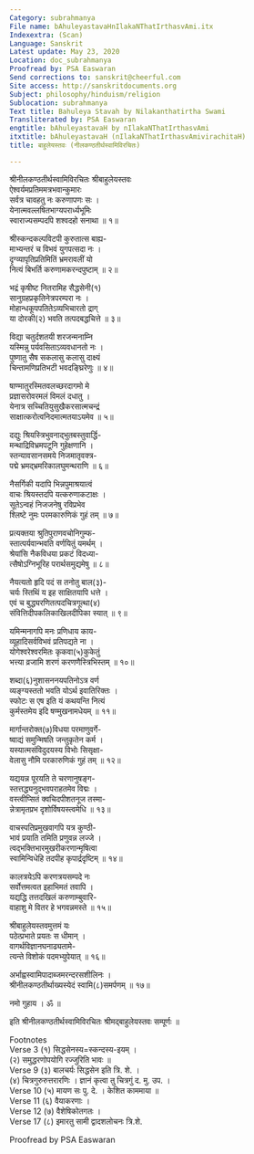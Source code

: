 ```yaml
---
Category: subrahmanya
File name: bAhuleyastavaHnIlakaNThatIrthasvAmi.itx
Indexextra: (Scan)
Language: Sanskrit
Latest update: May 23, 2020
Location: doc_subrahmanya
Proofread by: PSA Easwaran
Send corrections to: sanskrit@cheerful.com
Site access: http://sanskritdocuments.org
Subject: philosophy/hinduism/religion
Sublocation: subrahmanya
Text title: Bahuleya Stavah by Nilakanthatirtha Swami
Transliterated by: PSA Easwaran
engtitle: bAhuleyastavaH by nIlakaNThatIrthasvAmi
itxtitle: bAhuleyastavaH (nIlakaNThatIrthasvAmivirachitaH)
title: बाहुलेयस्तवः (नीलकण्ठतीर्थस्वामिविरचितः)

---
```

  
 श्रीनीलकण्ठतीर्थस्वामिविरचितः श्रीबाहुलेयस्तवः   
ऐश्वर्यमप्रतिममत्रभवान्कुमारः  
     सर्वत्र चावहतु नः करुणापणः सः ।  
येनात्मवल्लषितभाग्यपरार्ध्यभूमिः  
     स्वाराज्यसम्पदपि शश्वदहो सनाथा ॥ १॥  
  
श्रीस्कन्दकल्पविटपी कुरुतात्स बाह्य-  
     माभ्यन्तरं च विभवं युगपत्सदा नः ।  
दृग्व्यापृतिप्रतिमितिं भ्रमरावलीं यो  
     नित्यं बिभर्ति करुणामकरन्दपुष्टाम् ॥ २॥  
  
भद्रं कृषीष्ट नितरामिह सैद्धसेनी(१)  
     सानुग्रहप्रकृतिनेत्रपरम्परा नः ।  
मोहान्धकूपपतितेऽव्यभिचारतो द्राग्  
     या दोरकी(२) भवति तत्पदबद्धचित्ते ॥ ३॥  
  
विद्या चतुर्दशतयी शरजन्मनाम्नि  
     यस्मिन्नु पर्यवसिताऽव्यवधानतो नः ।  
पुष्णातु सैष सकलासु कलासु दाक्ष्यं  
     चिन्तामणिप्रतिभटी भवदङ्घ्रिरेणुः ॥ ४॥  
  
षाण्मातुरस्मितवलच्छरदागमो मे  
     प्रज्ञासरोवरमलं विमलं दधातु ।  
येनात्र सच्चितियुसुखैकरसात्मचन्द्रं  
     साक्षात्करोत्वनिदमात्मतयाऽयमेव ॥ ५॥  
  
दद्युः श्रियस्त्रिभुवनाद्भुतबस्तुवार्द्धि-  
     मन्थाद्रिविभ्रमपटूनि गुहेक्षणानि ।  
स्तन्यावसानसमये निजमातृवक्त्र-  
     पद्मे भ्रमद्भ्रमरिकालघुमन्थराणि ॥ ६॥  
  
नैसर्गिकी यदापि भिन्नपुमाश्रयात्वं  
     वाचः श्रियस्तदपि यत्करुणाकटाक्षः ।  
सूतेऽन्वहं निजजनेषु रविप्रभेव  
     श्लिष्टे नुमः परमकारुणिकं गुहं तम् ॥ ७॥  
  
प्रत्यक्तया श्रुतिपुराणवचोनिगुम्फ-  
     स्तात्पर्यवान्भवति वर्णयितुं यमर्थम् ।  
श्रेयांसि नैकविधया प्रकटं विदध्या-  
     त्सैषोऽग्निभूरिह परार्थसमुद्यमेषु ॥ ८॥  
  
नैयत्यतो हृदि पदं स तनोतु बाल(३)-  
     चर्यः स्तिथिं य इह साक्षितयापि धत्ते ।  
एवं च बुद्ध्यरणितत्पदचित्रगूत्था(४)  
     संवित्तिदीपकलिकाखिलदीपिका स्यात् ॥ ९॥  
  
यमिन्मनागपि मनः प्रणिधाय काय-  
     व्यूहादिसर्वविभवं प्रतिपद्यते ना ।  
योगेश्वरेश्वरमितः कृकवा(५)कुकेतुं  
     भत्त्या व्रजामि शरणं करणणैस्त्रिभिस्तम् ॥ १०॥  
  
शब्दा(६)नुशासननयपतिनोऽत्र वर्ण  
     व्यङ्ग्यस्ततो भवति योऽर्थ इवातिरिक्तः ।  
स्फोटः स एष इति यं कथयन्ति नित्यं  
     कुर्मस्तमेय इदि षण्मुखनामधेयम् ॥ ११॥  
  
मार्गान्तरोक्त(७)विधया परमाणुवर्गे-  
     ष्वाद्यं समुन्मिषति जन्तुकृतेन कर्म ।  
यस्यात्मसंविदुदयस्य विभोः सिसृक्षा-  
     वेलासु नौमि परकारुणिकं गुहं तम् ॥ १२॥  
  
यद्ययन्न पूरयति ते चरणानुषङ्ग-  
     स्तत्तद्ध्यनुद्भवपराहतमेव विद्मः ।  
वस्त्वीप्सितं क्वचिदपीशतनूज तस्मा-  
     न्नेत्रामृतप्रभ दृशोर्विषयस्त्वमेधि ॥ १३॥  
  
वाचस्पतिप्रमुखवागपि यत्र कुण्ठी-  
     भावं प्रयाति तमिति प्रणुवन्न लज्जे ।  
त्वद्भक्तिभारमुखरीकरणान्मृषित्वा  
     स्वामिन्विधेहि तदपीह कृपार्द्रदृष्टिम् ॥ १४॥  
  
कालत्रयेऽपि करणत्रयसम्पदे नः  
     सर्वोत्तमत्वत इहाभिमतं तवापि ।  
यद्यद्धि तत्तदखिलं करुणाम्बुवारि-  
     वाहाशु मे वितर हे भगवन्नमस्ते ॥ १५॥  
  
श्रीबाहुलेयस्तवमुत्तमं यः  
     पठेत्प्रभाते प्रयतः स धीमान् ।  
वागर्थविज्ञानघनाढ्यतामे-  
     त्यन्ते विशोकं पदमभ्युपेयात् ॥ १६॥  
  
अर्भाह्वस्वामिपादाब्जमरन्दरसशीलिनः ।  
श्रीनीलकण्ठतीर्थाख्यस्येदं स्वामि(८)समर्पणम् ॥ १७॥  
  
नमो गुहाय । ॐ ॥  
  
इति श्रीनीलकण्ठतीर्थस्वामिविरचितः श्रीमद्बाहुलेयस्तवः सम्पूर्णः ॥  
  
Footnotes  
Verse  3  (१) सिद्धसेनस्य=स्कन्दस्य-इयम् ।  
        (२) समुद्धरणोपयोगि रज्जुरिति भावः ॥  
Verse  9  (३) बालचर्यः सिद्धसेन इति त्रि. शे. ।  
        (४) चित्रगुरुरुत्तरारणिः । ज्ञानं कृत्वा तु चित्रगुं द. मु. उप. ।  
Verse 10  (५) मायण सः पु. दे. । केशित काममाया ॥  
Verse 11  (६) वैयाकरणाः ।   
Verse 12  (७) वैशेषिकोतगतः ।  
Verse 17  (८) इमारतु सामी द्वादशलोचनः त्रि.शे.  
  
Proofread by PSA Easwaran  
  

